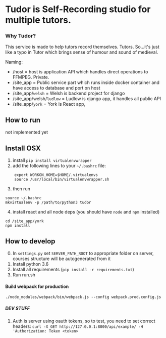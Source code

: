 # Tudor is Self-Recording studio for multiple tutors.
### Why Tudor?
This service is made to help tutors record themselves. Tutors. So...it's just like a typo in Tutor which brings sense of humour and sound of medieval.

Naming:
   - /host = host is application API which handles direct operations to FFMPEG. Private.
   - /site_app = Public service part which runs inside docker container and have access to database and port on host
   - /site_app/`welsh` = Welsh is backend project for django
   - /site_app/welsh/`ludlow` = Ludlow is django app, it handles all public API
   - /site_app/`york` = York is React app,


## How to run
not implemented yet

## Install OSX
1. install `pip install virtualenvwrapper`
2. add the following lines to your `~/.bashrc` file:
```
    export WORKON_HOME=$HOME/.virtualenvs
    source /usr/local/bin/virtualenvwrapper.sh
```
3. then run
```
source ~/.bashrc
mkvirtualenv -p /path/to/python3 tudor
```
4. install react and all node deps (you should have `node` and `npm` installed)
```
cd /site_app/york
npm install
```

## How to develop

0. In `settings.py` set `SERVER_PATH_ROOT` to appropriate folder on server, courses structure will be autogenerated from it
1. Install python 3.6
2. Install all requirements (`pip install -r requirements.txt`)
3. Run run.sh


#### Build webpack for production
```
./node_modules/webpack/bin/webpack.js --config webpack.prod.config.js
```


##### DEV STUFF

1) Auth is server using oauth tokens, so to test, you need to set correct headers:
`curl -X GET http://127.0.0.1:8000/api/example/ -H 'Authorization: Token <token>`
